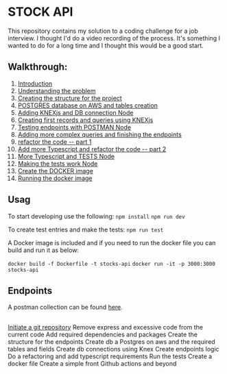 
# STOCK API
This repository contains my solution to a coding challenge for a job interview. I thought I'd do a video recording of the process. It's something I wanted to do for a long time and I thought this would be a good start.

## Walkthrough:

1. [Introduction](https://youtu.be/hwnxxsOdv7U)
2. [Understanding the problem](https://youtu.be/n3XQW5UAm50)
3. [Creating the structure for the project](https://youtu.be/kOOvCnUGS5M)
4. [POSTGRES database on AWS and tables creation](https://youtu.be/hK3fTaQKpVI)
5. [Adding KNEXjs and DB connection Node](https://youtu.be/FdpUoD5M5Io)
6. [Creating first records and queries  using KNEXjs](https://youtu.be/NQT9TJc6aCw)
7. [Testing endpoints with POSTMAN Node](https://youtu.be/PpSQCSK_fOc)
8. [Adding more complex queries and finishing the endpoints](https://youtu.be/cNP8UP1z-rU)
9. [refactor the code -- part 1](https://youtu.be/XllzcD2nAPI)
10. [Add more Typescript and refactor the code -- part 2](https://youtu.be/Ad6e0JE9iZw)
11. [More Typescript and TESTS Node](https://youtu.be/eIQt3uCkrfs)
12. [Making the tests work Node](https://youtu.be/MbJh_HCFve0)
13. [Create the DOCKER image](https://youtu.be/Sdj0uutFRDk)
14. [Running the docker image](https://youtu.be/GaplFe7ve34)
## Usag

To start developing use the following:
``npm install``
``npm run dev``

To create test entries and make the tests:
``npm run test``

A Docker image is included and if you need to run the docker file you can build and run it as below:

``docker build -f Dockerfile -t stocks-api``
``docker run -it -p 3000:3000 stocks-api``

## Endpoints

A postman collection can be found [here](./postman_collection/stocks-api.postman_collection.json).

##
[Initiate a git repository]()
Remove express and excessive code from the current code
Add required dependencies and packages
Create the structure for the endpoints
Create db a Postgres on aws and the required tables and fields
Create db connections using Knex
Create endpoints logic
Do a refactoring and add typescript requirements
Run the tests
Create a docker file
Create a simple front
Github actions and beyond
